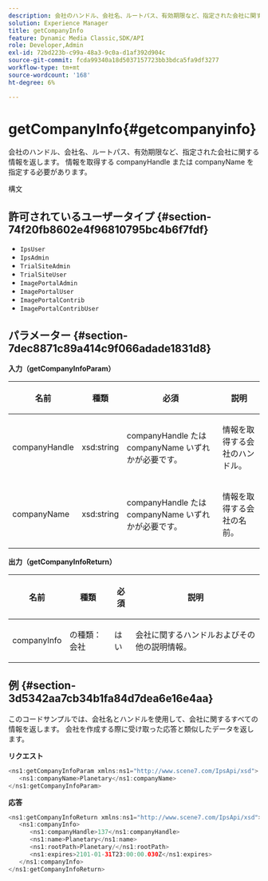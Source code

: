 ```yaml
---
description: 会社のハンドル、会社名、ルートパス、有効期限など、指定された会社に関する情報を返します。 情報を取得する companyHandle または companyName を指定する必要があります。
solution: Experience Manager
title: getCompanyInfo
feature: Dynamic Media Classic,SDK/API
role: Developer,Admin
exl-id: 72bd223b-c99a-48a3-9c0a-d1af392d904c
source-git-commit: fcda99340a18d5037157723bb3bdca5fa9df3277
workflow-type: tm+mt
source-wordcount: '168'
ht-degree: 6%

---
```


# getCompanyInfo{#getcompanyinfo}

会社のハンドル、会社名、ルートパス、有効期限など、指定された会社に関する情報を返します。 情報を取得する companyHandle または companyName を指定する必要があります。

構文

## 許可されているユーザータイプ {#section-74f20fb8602e4f96810795bc4b6f7fdf}

* `IpsUser`
* `IpsAdmin`
* `TrialSiteAdmin`
* `TrialSiteUser`
* `ImagePortalAdmin`
* `ImagePortalUser`
* `ImagePortalContrib`
* `ImagePortalContribUser`

## パラメーター {#section-7dec8871c89a414c9f066adade1831d8}

**入力（getCompanyInfoParam）**

<table id="table_DD2688C9DA9F49C9ABCA24944829B3E5"> 
 <thead> 
  <tr> 
   <th colname="col1" class="entry"> <p>名前 </p> </th> 
   <th colname="col2" class="entry"> <p>種類 </p> </th> 
   <th colname="col3" class="entry"> <p>必須 </p> </th> 
   <th colname="col4" class="entry"> <p>説明 </p> </th> 
  </tr> 
 </thead>
 <tbody> 
  <tr> 
   <td colname="col1"> <p><span class="codeph"> <span class="varname"> companyHandle</span> </span> </p> </td> 
   <td colname="col2"> <p><span class="codeph"> xsd:string</span> </p> </td> 
   <td colname="col3"> <p>companyHandle</span> </span><span class="varname"><span class="codeph"> たは <span class="varname"> companyName</span> </span><span class="codeph"> いずれかが必要です。 </p> </td> 
   <td colname="col4"> <p>情報を取得する会社のハンドル。 </p> </td> 
  </tr> 
  <tr> 
   <td colname="col1"> <p><span class="codeph"> <span class="varname"> companyName</span> </span> </p> </td> 
   <td colname="col2"> <p><span class="codeph"> xsd:string</span> </p> </td> 
   <td colname="col3"> <p>companyHandle</span> </span><span class="varname"><span class="codeph"> たは <span class="varname"> companyName</span> </span><span class="codeph"> いずれかが必要です。 </p> </td> 
   <td colname="col4"> <p>情報を取得する会社の名前。 </p> </td> 
  </tr> 
 </tbody> 
</table>

**出力（getCompanyInfoReturn）**

<table id="table_634D4E274BA7494C9C917FD244286F0D"> 
 <thead> 
  <tr> 
   <th colname="col1" class="entry"> <p>名前 </p> </th> 
   <th colname="col2" class="entry"> <p>種類 </p> </th> 
   <th colname="col3" class="entry"> <p>必須 </p> </th> 
   <th colname="col4" class="entry"> <p>説明 </p> </th> 
  </tr> 
 </thead>
 <tbody> 
  <tr> 
   <td colname="col1"> <p><span class="codeph"> <span class="varname"> companyInfo</span> </span> </p> </td> 
   <td colname="col2"> <p><span class="codeph"> の種類：会社 </span> </p> </td> 
   <td colname="col3"> <p>はい </p> </td> 
   <td colname="col4"> <p>会社に関するハンドルおよびその他の説明情報。 </p> </td> 
  </tr> 
 </tbody> 
</table>

## 例 {#section-3d5342aa7cb34b1fa84d7dea6e16e4aa}

このコードサンプルでは、会社名とハンドルを使用して、会社に関するすべての情報を返します。 会社を作成する際に受け取った応答と類似したデータを返します。

**リクエスト**

```java
<ns1:getCompanyInfoParam xmlns:ns1="http://www.scene7.com/IpsApi/xsd">
   <ns1:companyName>Planetary</ns1:companyName>
</ns1:getCompanyInfoParam>
```

**応答**

```java
<ns1:getCompanyInfoReturn xmlns:ns1="http://www.scene7.com/IpsApi/xsd">
   <ns1:companyInfo>
      <ns1:companyHandle>137</ns1:companyHandle>
      <ns1:name>Planetary</ns1:name>
      <ns1:rootPath>Planetary/</ns1:rootPath>
      <ns1:expires>2101-01-31T23:00:00.030Z</ns1:expires>
   </ns1:companyInfo>
</ns1:getCompanyInfoReturn>
```
